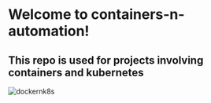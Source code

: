 # Welcome to containers-n-automation!

## This repo is used for projects involving containers and kubernetes

![dockernk8s](https://user-images.githubusercontent.com/116639830/218868803-14503270-1bb6-4333-bf24-685bee62083a.png)
